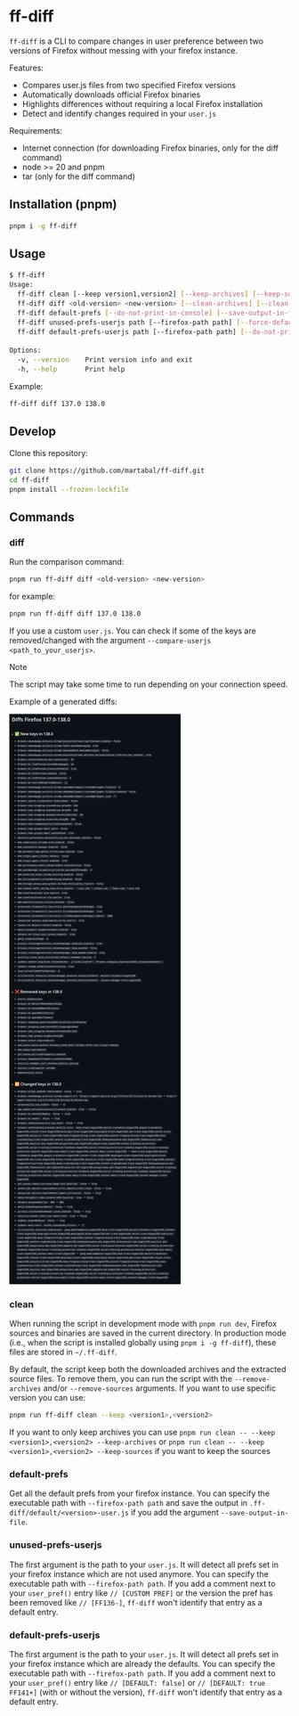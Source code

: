 # ff-diff

`ff-diff` is a CLI to compare changes in user preference between two versions of Firefox without messing with your firefox instance.

Features:

- Compares user.js files from two specified Firefox versions
- Automatically downloads official Firefox binaries
- Highlights differences without requiring a local Firefox installation
- Detect and identify changes required in your `user.js`

Requirements:

- Internet connection (for downloading Firefox binaries, only for the diff command)
- node >= 20 and pnpm
- tar (only for the diff command)

## Installation (pnpm)

```bash
pnpm i -g ff-diff
```

## Usage

<!--- Begin usage -->

```bash
$ ff-diff
Usage:
  ff-diff clean [--keep version1,version2] [--keep-archives] [--keep-sources]
  ff-diff diff <old-version> <new-version> [--clean-archives] [--clean-sources] [--do-not-print-in-console] [--save-output-in-file] [--compare-userjs path] [--hide-common-changed-values]
  ff-diff default-prefs [--do-not-print-in-console] [--save-output-in-file] [--firefox-path path]
  ff-diff unused-prefs-userjs path [--firefox-path path] [--force-default-profile] [--profile-path]
  ff-diff default-prefs-userjs path [--firefox-path path] [--do-not-print-in-console] [--save-output-in-file] [--force-default-profile] [--profile-path]

Options:
  -v, --version    Print version info and exit
  -h, --help       Print help
```

<!--- End usage -->

Example:

```bash
ff-diff diff 137.0 138.0
```

## Develop

Clone this repository:

```bash
git clone https://github.com/martabal/ff-diff.git
cd ff-diff
pnpm install --frozen-lockfile
```

## Commands

### diff

Run the comparison command:

```bash
pnpm run ff-diff diff <old-version> <new-version>
```

for example:

```bash
pnpm run ff-diff diff 137.0 138.0
```

If you use a custom `user.js`. You can check if some of the keys are removed/changed with the argument `--compare-userjs <path_to_your_userjs>`.

> [!NOTE]  
> The script may take some time to run depending on your connection speed.

Example of a generated diffs:

![Image of the example](https://raw.githubusercontent.com/martabal/ff-diff/refs/heads/main/images/diffs-example.png)

### clean

When running the script in development mode with `pnpm run dev`, Firefox sources and binaries are saved in the current directory.
In production mode (i.e., when the script is installed globally using `pnpm i -g ff-diff`), these files are stored in `~/.ff-diff`.

By default, the script keep both the downloaded archives and the extracted source files. To remove them, you can run the script with the `--remove-archives` and/or `--remove-sources` arguments. If you want to use specific version you can use:

```bash
pnpm run ff-diff clean --keep <version1>,<version2>
```

If you want to only keep archives you can use `pnpm run clean -- --keep <version1>,<version2> --keep-archives` or `pnpm run clean -- --keep <version1>,<version2> --keep-sources` if you want to keep the sources

### default-prefs

Get all the default prefs from your firefox instance. You can specify the executable path with `--firefox-path path` and save the output in `.ff-diff/default/<version>-user.js` if you add the argument `--save-output-in-file`.

### unused-prefs-userjs

The first argument is the path to your `user.js`. It will detect all prefs set in your firefox instance which are not used anymore. You can specify the executable path with `--firefox-path path`. If you add a comment next to your `user_pref()` entry like `// [CUSTOM PREF]` or the version the pref has been removed like `// [FF136-]`, `ff-diff` won't identify that entry as a default entry.

### default-prefs-userjs

The first argument is the path to your `user.js`. It will detect all prefs set in your firefox instance which are already the defaults. You can specify the executable path with `--firefox-path path`. If you add a comment next to your `user_pref()` entry like `// [DEFAULT: false]` or `// [DEFAULT: true FF141+]` (with or without the version), `ff-diff` won't identify that entry as a default entry.
